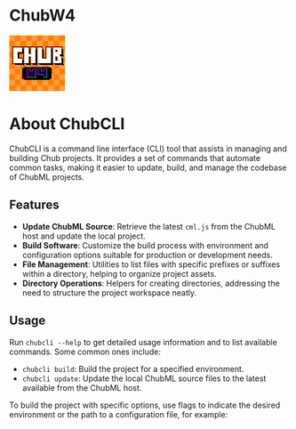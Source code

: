 # ChubW4
![Logo](./builder/favi.logo.png)

# About ChubCLI

ChubCLI is a command line interface (CLI) tool that assists in managing and building Chub projects. It provides a set of commands that automate common tasks, making it easier to update, build, and manage the codebase of ChubML projects.

## Features

- **Update ChubML Source**: Retrieve the latest `cml.js` from the ChubML host and update the local project.
- **Build Software**: Customize the build process with environment and configuration options suitable for production or development needs.
- **File Management**: Utilities to list files with specific prefixes or suffixes within a directory, helping to organize project assets.
- **Directory Operations**: Helpers for creating directories, addressing the need to structure the project workspace neatly.

## Usage

Run `chubcli --help` to get detailed usage information and to list available commands. Some common ones include:

- `chubcli build`: Build the project for a specified environment.
- `chubcli update`: Update the local ChubML source files to the latest available from the ChubML host.

To build the project with specific options, use flags to indicate the desired environment or the path to a configuration file, for example:
